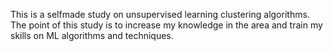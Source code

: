 This is a selfmade study on unsupervised learning clustering algorithms. The point of this study is to increase my knowledge in the area and train my skills on ML algorithms and techniques. 